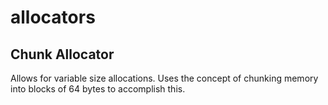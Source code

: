 # allocators

## Chunk Allocator
Allows for variable size allocations. Uses the concept of chunking memory into blocks of 64 bytes to accomplish this.
